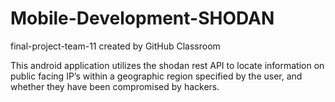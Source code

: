 # Mobile-Development-SHODAN
final-project-team-11 created by GitHub Classroom

This android application utilizes the shodan rest API to locate information on public facing IP’s within a geographic region specified by the user, and whether they have been compromised by hackers. 
